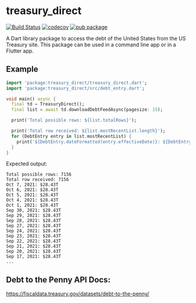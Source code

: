 # treasury_direct

[![Build Status](https://travis-ci.com/larryaasen/treasury_direct.svg?branch=master)](https://travis-ci.com/larryaasen/treasury_direct)    [![codecov](https://codecov.io/gh/larryaasen/treasury_direct/branch/master/graph/badge.svg)](https://codecov.io/gh/larryaasen/treasury_direct) [![pub package](https://img.shields.io/pub/v/treasury_direct.svg)](https://pub.dartlang.org/packages/treasury_direct)

A Dart library package to access the debt of the United States from the US Treasury site. This package can be used in a command line app or in a Flutter app.

## Example

```dart
import 'package:treasury_direct/treasury_direct.dart';
import 'package:treasury_direct/src/debt_entry.dart';

void main() async {
  final td = TreasuryDirect();
  final list = await td.downloadDebtFeedAsync(pagesize: 15);

  print('Total possible rows: ${list.totalRows}');

  print('Total row received: ${list.mostRecentList.length}');
  for (DebtEntry entry in list.mostRecentList) {
    print('${DebtEntry.dateFormatted(entry.effectiveDate)}: ${DebtEntry.currencyShortened(entry.totalDebt, false)}');
  }
}
```

Expected output:
```text
Total possible rows: 7156
Total row received: 7156
Oct 7, 2021: $28.43T
Oct 6, 2021: $28.43T
Oct 5, 2021: $28.43T
Oct 4, 2021: $28.43T
Oct 1, 2021: $28.43T
Sep 30, 2021: $28.43T
Sep 29, 2021: $28.43T
Sep 28, 2021: $28.43T
Sep 27, 2021: $28.43T
Sep 24, 2021: $28.43T
Sep 23, 2021: $28.43T
Sep 22, 2021: $28.43T
Sep 21, 2021: $28.43T
Sep 20, 2021: $28.43T
Sep 17, 2021: $28.43T
...
```

## Debt to the Penny API Docs:
https://fiscaldata.treasury.gov/datasets/debt-to-the-penny/
